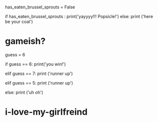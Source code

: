 has_eaten_brussel_sprouts = False
 
if has_eaten_brussel_sprouts :
    print('yayyyy!!! Popsicle!')
else:
    print ('here be your coal')







    
    

# gameish?
guess = 6

if guess == 6:
    print('you win!')
    
elif guess == 7:
    print ('runner up')

elif guess == 5:
    print ('runner up')
    
else:
    print ('uh oh')
    
# i-love-my-girlfreind
